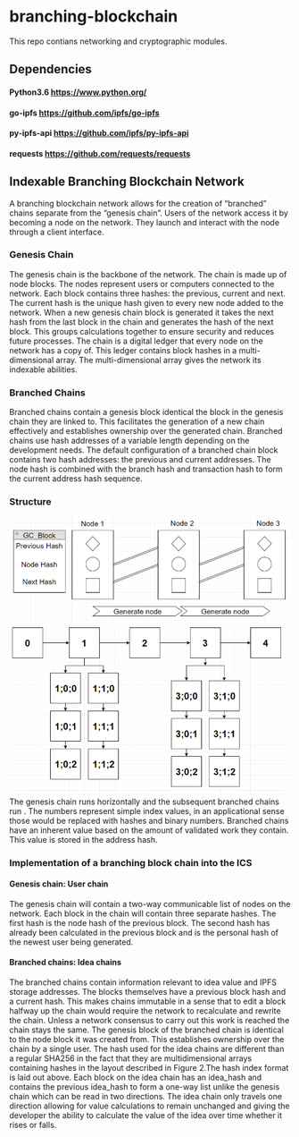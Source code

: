 # branching-blockchain

This repo contians networking and cryptographic modules.

## Dependencies
#### Python3.6 https://www.python.org/
#### go-ipfs https://github.com/ipfs/go-ipfs
#### py-ipfs-api https://github.com/ipfs/py-ipfs-api
#### requests https://github.com/requests/requests



## Indexable Branching Blockchain Network
A branching blockchain network allows for the creation of “branched” chains separate from the “genesis chain”. Users of the network access it by becoming a node on the network. They launch and interact with the node through a client interface. 
### Genesis Chain
The genesis chain is the backbone of the network. The chain is made up of node blocks. The nodes represent users or computers connected to the network. Each block contains three hashes: the previous, current and next. The current hash is the unique hash given to every new node added to the network.  When a new genesis chain block is generated it takes the next hash from the last block in the chain and generates the hash of the next block. This groups calculations together to ensure security and reduces future processes. The chain is a digital ledger that every node on the network has a copy of. This ledger contains block hashes in a multi-dimensional array. The multi-dimensional array gives the network its indexable abilities. 
### Branched Chains
Branched chains contain a genesis block identical the block in the genesis chain they are linked to. This facilitates the generation of a new chain effectively and establishes ownership over the generated chain. Branched chains use hash addresses of a variable length depending on the development needs. The default configuration of a branched chain block contains two hash addresses: the previous and current addresses. The node hash is combined with the branch hash and transaction hash to form the current address hash sequence. 
### Structure 
![alt text](media/gc.PNG)
![alt text](media/bbci.PNG)
The genesis chain runs horizontally and the subsequent branched chains run . The numbers represent simple index values, in an applicational sense those would be replaced with hashes and binary numbers. Branched chains have an inherent value based on the amount of validated work they contain. This value is stored in the address hash. 
### Implementation of a branching block chain into the ICS
#### Genesis chain: User chain
The genesis chain will contain a two-way communicable list of nodes on the network. Each block in the chain will contain three separate hashes. The first hash is the node hash of the previous block. The second hash has already been calculated in the previous block and is the personal hash of the newest user being generated. 
#### Branched chains: Idea chains
The branched chains contain information relevant to idea value and IPFS storage addresses. The blocks themselves have a previous block hash and a current hash. This makes chains immutable in a sense that to edit a block halfway up the chain would require the network to recalculate and rewrite the chain. Unless a network consensus to carry out this work is reached the chain stays the same.  The genesis block of the branched chain is identical to the node block it was created from. This establishes ownership over the chain by a single user. The hash used for the idea chains are different than a regular SHA256 in the fact that they are multidimensional arrays containing hashes in the layout described in Figure 2.The hash index format is laid out above. Each block on the idea chain has an idea_hash and contains the previous idea_hash to form a one-way list unlike the genesis chain which can be read in two directions. The idea chain only travels one direction allowing for value calculations to remain unchanged and giving the developer the ability to calculate the value of the idea over time whether it rises or falls. 

